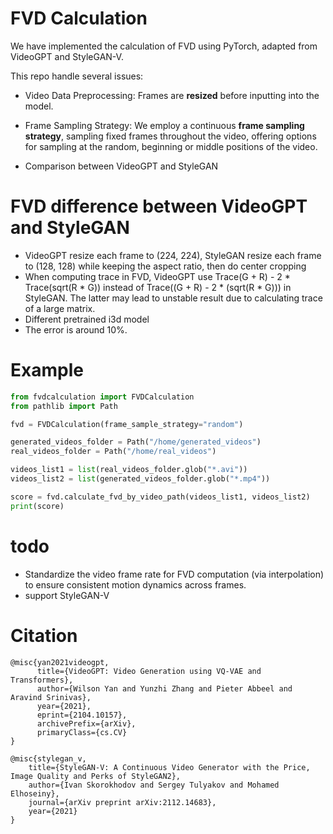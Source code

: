# FVD Calculation
We have implemented the calculation of FVD using PyTorch, adapted from VideoGPT and StyleGAN-V.

This repo handle several issues:
* Video Data Preprocessing: Frames are **resized** before inputting into the model. 

* Frame Sampling Strategy: We employ a continuous **frame sampling strategy**, sampling fixed frames throughout the video, offering options for sampling at the random, beginning or middle positions of the video.

* Comparison between VideoGPT and StyleGAN

# FVD difference between VideoGPT and StyleGAN
* VideoGPT resize each frame to (224, 224), StyleGAN resize each frame to (128, 128) while keeping the aspect ratio, then do center cropping 
* When computing trace in FVD, VideoGPT use Trace(G + R) - 2 * Trace(sqrt(R * G)) instead of Trace((G + R) - 2 * (sqrt(R * G))) in StyleGAN. The latter may lead to unstable result due to calculating trace of a large matrix. 
* Different pretrained i3d model
* The error is around 10%.

# Example
```python
from fvdcalculation import FVDCalculation
from pathlib import Path

fvd = FVDCalculation(frame_sample_strategy="random")

generated_videos_folder = Path("/home/generated_videos")
real_videos_folder = Path("/home/real_videos")

videos_list1 = list(real_videos_folder.glob("*.avi"))
videos_list2 = list(generated_videos_folder.glob("*.mp4"))

score = fvd.calculate_fvd_by_video_path(videos_list1, videos_list2)
print(score)
```

# todo
* Standardize the video frame rate for FVD computation (via interpolation) to ensure consistent motion dynamics across frames. 
* support StyleGAN-V

# Citation
```
@misc{yan2021videogpt,
      title={VideoGPT: Video Generation using VQ-VAE and Transformers}, 
      author={Wilson Yan and Yunzhi Zhang and Pieter Abbeel and Aravind Srinivas},
      year={2021},
      eprint={2104.10157},
      archivePrefix={arXiv},
      primaryClass={cs.CV}
}

@misc{stylegan_v,
    title={StyleGAN-V: A Continuous Video Generator with the Price, Image Quality and Perks of StyleGAN2},
    author={Ivan Skorokhodov and Sergey Tulyakov and Mohamed Elhoseiny},
    journal={arXiv preprint arXiv:2112.14683},
    year={2021}
}
```